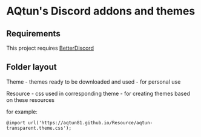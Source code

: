 # AQtun's Discord addons and themes

## Requirements

This project requires [BetterDiscord](https://rauenzi.github.io/BetterDiscordApp/)

## Folder layout

Theme - themes ready to be downloaded and used - for personal use

Resource - css used in corresponding theme - for creating themes based on these resources

for example:
```
@import url('https://aqtun81.github.io/Resource/aqtun-transparent.theme.css');
```
